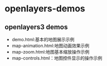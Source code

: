 # openlayers-demos
## openlayers3 demos 

- demo.html:基本的地图展示示例
- map-animation.html:地图动画效果示例
- map-zoom.html:地图基本缩放操作示例 
- map-controls.html：地图控件显示的操作示例
